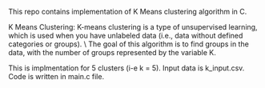 This repo contains implementation of K Means clustering algorithm in C. 

K Means Clustering:
K-means clustering is a type of unsupervised learning, which is used when you have unlabeled data (i.e., data without defined categories or groups). \ The goal of this algorithm is to find groups in the data, with the number of groups represented by the variable K.

This is implmentation for 5 clusters (i-e k = 5).
Input  data is k_input.csv.
Code is written in main.c file.
